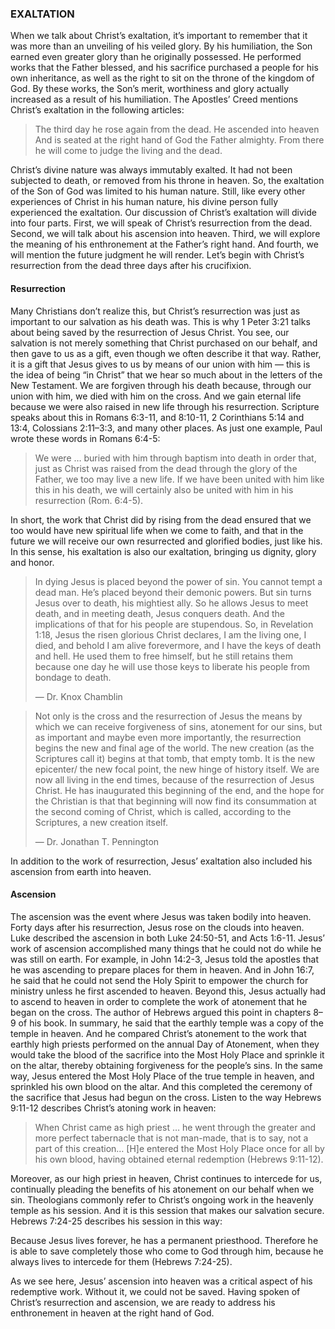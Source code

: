 ### EXALTATION

When we talk about Christ’s exaltation, it’s important to remember that it was more than an unveiling of his veiled glory. By his humiliation, the Son earned even greater glory than he originally possessed. He performed works that the Father blessed, and his sacrifice purchased a people for his own inheritance, as well as the right to sit on the throne of the kingdom of God. By these works, the Son’s merit, worthiness and glory actually increased as a result of his humiliation. 
The Apostles’ Creed mentions Christ’s exaltation in the following articles:

> The third day he rose again from the dead. He ascended into heaven And is seated at the right hand of God the Father almighty. From there he will come to judge the living and the dead. 

Christ’s divine nature was always immutably exalted. It had not been subjected to death, or removed from his throne in heaven. So, the exaltation of the Son of God was limited to his human nature. Still, like every other experiences of Christ in his human nature, his divine person fully experienced the exaltation.
Our discussion of Christ’s exaltation will divide into four parts. First, we will speak of Christ’s resurrection from the dead. Second, we will talk about his ascension into heaven. Third, we will explore the meaning of his enthronement at the Father’s right hand. And fourth, we will mention the future judgment he will render. Let’s begin with Christ’s resurrection from the dead three days after his crucifixion.


#### Resurrection

Many Christians don’t realize this, but Christ’s resurrection was just as important to our salvation as his death was. This is why 1 Peter 3:21 talks about being saved by the resurrection of Jesus Christ. You see, our salvation is not merely something that Christ purchased on our behalf, and then gave to us as a gift, even though we often describe it that way. Rather, it is a gift that Jesus gives to us by means of our union with him — this is the idea of being “in Christ” that we hear so much about in the letters of the New Testament. 
We are forgiven through his death because, through our union with him, we died with him on the cross. And we gain eternal life because we were also raised in new life through his resurrection. Scripture speaks about this in Romans 6:3-11, and 8:10-11, 2 Corinthians 5:14 and 13:4, Colossians 2:11–3:3, and many other places. As just one example, Paul wrote these words in Romans 6:4-5:

> We were … buried with him through baptism into death in order that, just as Christ was raised from the dead through the glory of the Father, we too may live a new life. If we have been united with him like this in his death, we will certainly also be united with him in his resurrection (Rom. 6:4-5).

In short, the work that Christ did by rising from the dead ensured that we too would have new spiritual life when we come to faith, and that in the future we will receive our own resurrected and glorified bodies, just like his. In this sense, his exaltation is also our exaltation, bringing us dignity, glory and honor.

> In dying Jesus is placed beyond the power of sin. You cannot tempt a dead man. He’s placed beyond their demonic powers. But sin turns Jesus over to death, his mightiest ally. So he allows Jesus to meet death, and in meeting death, Jesus conquers death. And the implications of that for his people are stupendous. So, in Revelation 1:18, Jesus the risen glorious Christ declares, I am the living one, I died, and behold I am alive forevermore, and I have the keys of death and hell. He used them to free himself, but he still retains them because one day he will use those keys to liberate his people from bondage to death. 
> 
> —	Dr. Knox Chamblin


> Not only is the cross and the resurrection of Jesus the means by which we can receive forgiveness of sins, atonement for our sins, but as important and maybe even more importantly, the resurrection begins the new and final age of the world. The new creation (as the Scriptures call it) begins at that tomb, that empty tomb. It is the new epicenter/ the new focal point, the new hinge of history itself. We are now all living in the end times, because of the resurrection of Jesus Christ. He has inaugurated this beginning of the end, and the hope for the Christian is that that beginning will now find its consummation at the second coming of Christ, which is called, according to the Scriptures, a new creation itself. 
> 
> —	Dr. Jonathan T. Pennington

In addition to the work of resurrection, Jesus’ exaltation also included his ascension from earth into heaven.


#### Ascension

The ascension was the event where Jesus was taken bodily into heaven. Forty days after his resurrection, Jesus rose on the clouds into heaven. Luke described the ascension in both Luke 24:50-51, and Acts 1:6-11. 
Jesus’ work of ascension accomplished many things that he could not do while he was still on earth. For example, in John 14:2-3, Jesus told the apostles that he was ascending to prepare places for them in heaven. And in John 16:7, he said that he could not send the Holy Spirit to empower the church for ministry unless he first ascended to heaven. 
Beyond this, Jesus actually had to ascend to heaven in order to complete the work of atonement that he began on the cross. The author of Hebrews argued this point in chapters 8–9 of his book. In summary, he said that the earthly temple was a copy of the temple in heaven. And he compared Christ’s atonement to the work that earthly high priests performed on the annual Day of Atonement, when they would take the blood of the sacrifice into the Most Holy Place and sprinkle it on the altar, thereby obtaining forgiveness for the people’s sins. In the same way, Jesus entered the Most Holy Place of the true temple in heaven, and sprinkled his own blood on the altar. And this completed the ceremony of the sacrifice that Jesus had begun on the cross. Listen to the way Hebrews 9:11-12 describes Christ’s atoning work in heaven:

> When Christ came as high priest … he went through the greater and more perfect tabernacle that is not man-made, that is to say, not a part of this creation… [H]e entered the Most Holy Place once for all by his own blood, having obtained eternal redemption (Hebrews 9:11-12).

Moreover, as our high priest in heaven, Christ continues to intercede for us, continually pleading the benefits of his atonement on our behalf when we sin. Theologians commonly refer to Christ’s ongoing work in the heavenly temple as his session. And it is this session that makes our salvation secure. Hebrews 7:24-25 describes his session in this way:

Because Jesus lives forever, he has a permanent priesthood. Therefore he is able to save completely those who come to God through him, because he always lives to intercede for them (Hebrews 7:24-25).

As we see here, Jesus’ ascension into heaven was a critical aspect of his redemptive work. Without it, we could not be saved.
Having spoken of Christ’s resurrection and ascension, we are ready to address his enthronement in heaven at the right hand of God.
